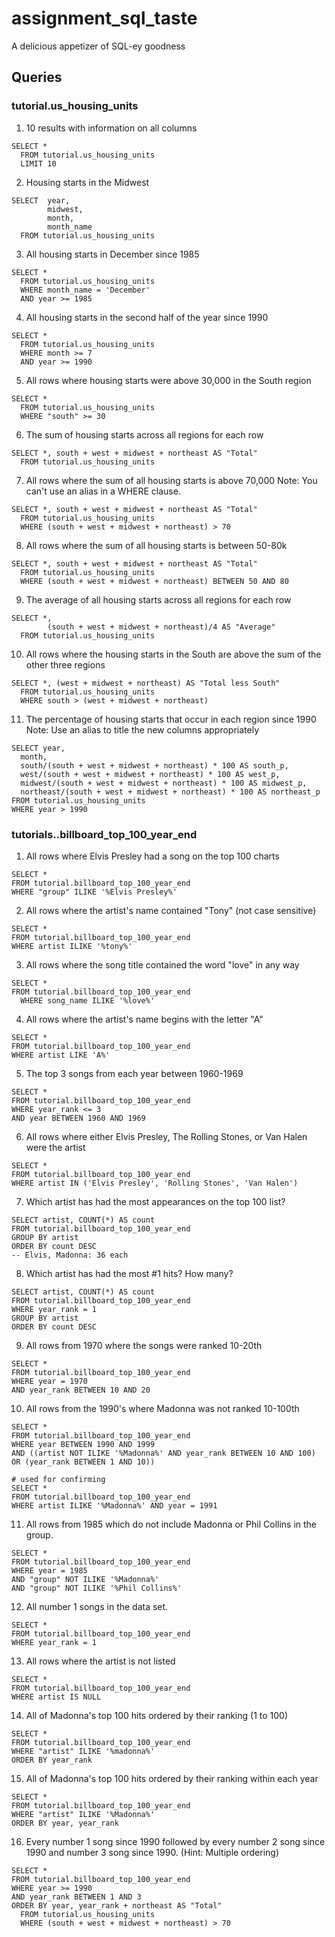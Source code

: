 # assignment_sql_taste
A delicious appetizer of SQL-ey goodness


## Queries

### tutorial.us_housing_units

1. 10 results with information on all columns

  ```
  SELECT *
    FROM tutorial.us_housing_units
    LIMIT 10
  ```

2. Housing starts in the Midwest

  ```
  SELECT  year,
          midwest,
          month,
          month_name
    FROM tutorial.us_housing_units
  ```

3. All housing starts in December since 1985

  ```
  SELECT *
    FROM tutorial.us_housing_units
    WHERE month_name = 'December'
    AND year >= 1985
  ```

4. All housing starts in the second half of the year since 1990

  ```
  SELECT *
    FROM tutorial.us_housing_units
    WHERE month >= 7
    AND year >= 1990
  ```

5. All rows where housing starts were above 30,000 in the South region

  ```
  SELECT *
    FROM tutorial.us_housing_units
    WHERE "south" >= 30
  ```

6. The sum of housing starts across all regions for each row

  ```
  SELECT *, south + west + midwest + northeast AS "Total"
    FROM tutorial.us_housing_units
  ```

7. All rows where the sum of all housing starts is above 70,000 Note: You can't use an alias in a WHERE clause.

  ```
  SELECT *, south + west + midwest + northeast AS "Total"
    FROM tutorial.us_housing_units
    WHERE (south + west + midwest + northeast) > 70
  ```

8. All rows where the sum of all housing starts is between 50-80k

  ```
  SELECT *, south + west + midwest + northeast AS "Total"
    FROM tutorial.us_housing_units
    WHERE (south + west + midwest + northeast) BETWEEN 50 AND 80
  ```

9. The average of all housing starts across all regions for each row

  ```
  SELECT *,
          (south + west + midwest + northeast)/4 AS "Average"
    FROM tutorial.us_housing_units
  ```

10. All rows where the housing starts in the South are above the sum of the other three regions

  ```
  SELECT *, (west + midwest + northeast) AS "Total less South"
    FROM tutorial.us_housing_units
    WHERE south > (west + midwest + northeast)
  ```

11. The percentage of housing starts that occur in each region since 1990 Note: Use an alias to title the new columns appropriately

  ```
  SELECT year,
    month,
    south/(south + west + midwest + northeast) * 100 AS south_p,
    west/(south + west + midwest + northeast) * 100 AS west_p,
    midwest/(south + west + midwest + northeast) * 100 AS midwest_p,
    northeast/(south + west + midwest + northeast) * 100 AS northeast_p
  FROM tutorial.us_housing_units
  WHERE year > 1990
  ```

### tutorials..billboard_top_100_year_end

1. All rows where Elvis Presley had a song on the top 100 charts

  ```
  SELECT *
  FROM tutorial.billboard_top_100_year_end
  WHERE "group" ILIKE '%Elvis Presley%'
  ```

2. All rows where the artist's name contained "Tony" (not case sensitive)

  ```
  SELECT *
  FROM tutorial.billboard_top_100_year_end
  WHERE artist ILIKE '%tony%'
  ```

3. All rows where the song title contained the word "love" in any way

  ```
  SELECT *
  FROM tutorial.billboard_top_100_year_end
    WHERE song_name ILIKE '%love%'
  ```

4. All rows where the artist's name begins with the letter "A"

  ```
  SELECT *
  FROM tutorial.billboard_top_100_year_end
  WHERE artist LIKE 'A%'
  ```

5. The top 3 songs from each year between 1960-1969

  ```
  SELECT *
  FROM tutorial.billboard_top_100_year_end
  WHERE year_rank <= 3
  AND year BETWEEN 1960 AND 1969
  ```

6. All rows where either Elvis Presley, The Rolling Stones, or Van Halen were the artist

  ```
  SELECT *
  FROM tutorial.billboard_top_100_year_end
  WHERE artist IN ('Elvis Presley', 'Rolling Stones', 'Van Halen')
  ```

7. Which artist has had the most appearances on the top 100 list?

  ```
  SELECT artist, COUNT(*) AS count
  FROM tutorial.billboard_top_100_year_end
  GROUP BY artist
  ORDER BY count DESC
  -- Elvis, Madonna: 36 each
  ```

8. Which artist has had the most #1 hits? How many?

  ```
  SELECT artist, COUNT(*) AS count
  FROM tutorial.billboard_top_100_year_end
  WHERE year_rank = 1
  GROUP BY artist
  ORDER BY count DESC
  ```

9. All rows from 1970 where the songs were ranked 10-20th

  ```
  SELECT *
  FROM tutorial.billboard_top_100_year_end
  WHERE year = 1970
  AND year_rank BETWEEN 10 AND 20
  ```

10. All rows from the 1990's where Madonna was not ranked 10-100th

  ```
  SELECT *
  FROM tutorial.billboard_top_100_year_end
  WHERE year BETWEEN 1990 AND 1999
  AND ((artist NOT ILIKE '%Madonna%' AND year_rank BETWEEN 10 AND 100) OR (year_rank BETWEEN 1 AND 10))

  # used for confirming
  SELECT *
  FROM tutorial.billboard_top_100_year_end
  WHERE artist ILIKE '%Madonna%' AND year = 1991
  ```

11. All rows from 1985 which do not include Madonna or Phil Collins in the group.

  ```
  SELECT *
  FROM tutorial.billboard_top_100_year_end
  WHERE year = 1985
  AND "group" NOT ILIKE '%Madonna%'
  AND "group" NOT ILIKE '%Phil Collins%'
  ```

12. All number 1 songs in the data set.

  ```
  SELECT *
  FROM tutorial.billboard_top_100_year_end
  WHERE year_rank = 1
  ```

13. All rows where the artist is not listed

  ```
  SELECT *
  FROM tutorial.billboard_top_100_year_end
  WHERE artist IS NULL
  ```

14. All of Madonna's top 100 hits ordered by their ranking (1 to 100)

  ```
  SELECT *
  FROM tutorial.billboard_top_100_year_end
  WHERE "artist" ILIKE '%madonna%'
  ORDER BY year_rank
  ```

15. All of Madonna's top 100 hits ordered by their ranking within each year

  ```
  SELECT *
  FROM tutorial.billboard_top_100_year_end
  WHERE "artist" ILIKE '%Madonna%'
  ORDER BY year, year_rank
  ```

16. Every number 1 song since 1990 followed by every number 2 song since 1990 and number 3 song since 1990. (Hint: Multiple ordering)

  ```
  SELECT *
  FROM tutorial.billboard_top_100_year_end
  WHERE year >= 1990
  AND year_rank BETWEEN 1 AND 3
  ORDER BY year, year_rank + northeast AS "Total"
    FROM tutorial.us_housing_units
    WHERE (south + west + midwest + northeast) > 70
  ```
